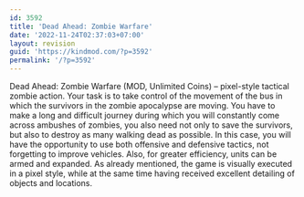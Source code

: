```yaml
---
id: 3592
title: 'Dead Ahead: Zombie Warfare'
date: '2022-11-24T02:37:03+07:00'
layout: revision
guid: 'https://kindmod.com/?p=3592'
permalink: '/?p=3592'
---
```


Dead Ahead: Zombie Warfare (MOD, Unlimited Coins) – pixel-style tactical zombie action. Your task is to take control of the movement of the bus in which the survivors in the zombie apocalypse are moving. You have to make a long and difficult journey during which you will constantly come across ambushes of zombies, you also need not only to save the survivors, but also to destroy as many walking dead as possible. In this case, you will have the opportunity to use both offensive and defensive tactics, not forgetting to improve vehicles. Also, for greater efficiency, units can be armed and expanded. As already mentioned, the game is visually executed in a pixel style, while at the same time having received excellent detailing of objects and locations.